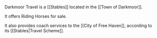 Darkmoor Travel is a [[Stables]] located in the [[Town of Darkmoor]].

It offers Riding Horses for sale.

It also provides coach services to the [[City of Free Haven]], according to its [[Stables|Travel Scheme]].